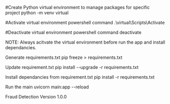 #Create Python virtual environment to manage packages for specific project
python -m venv virtual

#Activate virtual environment powershell command
.\virtual\Scripts\Activate

#Deactivate virtual environment powershell command
deactivate

NOTE: Always acitvate the virtual environment before run the app and install dependancies.

Generate requirements.txt
pip freeze > requirements.txt

Update requirement.txt
pip install --upgrade -r requirements.txt

Install dependancies from requirement.txt
pip install -r requirements.txt

Run the main
uvicorn main:app --reload

Fraud Detection
Version 1.0.0
